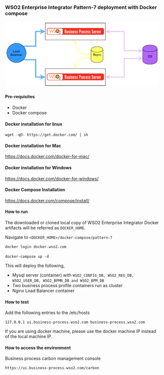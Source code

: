 ### WSO2 Enterprise Integrator Pattern-7 deployment with Docker compose

![pattern-design](../patterns/design/wso2ei-6.1.1-pattern-7.png)

#### Pre-requisites

 * Docker
 * Docker compose

#### Docker installation for linux
```
wget -qO- https://get.docker.com/ | sh
```

#### Docker installation for Mac

https://docs.docker.com/docker-for-mac/

#### Docker installation for Windows

https://docs.docker.com/docker-for-windows/

#### Docker Compose Installation

https://docs.docker.com/compose/install/

#### How to run

The downloaded or cloned local copy of WSO2 Enterprise Integrator Docker artifacts will be referred as `DOCKER_HOME`.

Navigate to `<DOCKER_HOME>/docker-compose/pattern-7`

```
docker login docker.wso2.com 

docker-compose up -d
```

This will deploy the following,

* Mysql server (container) with `WSO2_CONFIG_DB, WSO2_REG_DB, WSO2_USER_DB, WSO2_BPMN_DB and WSO2_BPM_DB`
* Two business process profile containers run as cluster
* Nginx Load Balancer container

#### How to test

Add the following entries to the /etc/hosts
```
127.0.0.1 ui.business-process.wso2.com business-process.wso2.com
```

If you are using docker machine, please use the docker machine IP instead of the local machine IP.

#### How to access the environment

Business process carbon management console

```
https://ui.business-process.wso2.com/carbon
```
